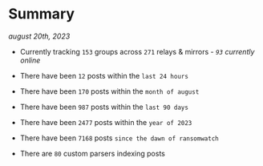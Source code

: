 
# Summary
_august 20th, 2023_

- Currently tracking `153` groups across `271` relays & mirrors - _`93` currently online_

- There have been `12` posts within the `last 24 hours`

- There have been `170` posts within the `month of august`

- There have been `987` posts within the `last 90 days`

- There have been `2477` posts within the `year of 2023`

- There have been `7168` posts `since the dawn of ransomwatch`

- There are `80` custom parsers indexing posts
